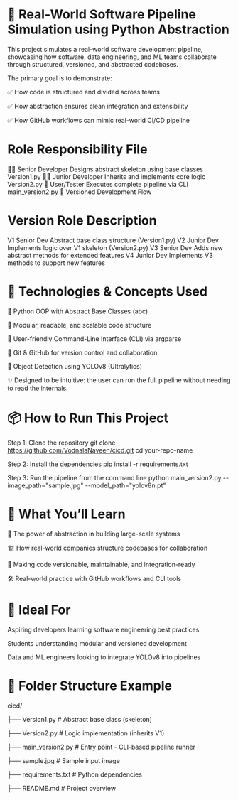 # 🚀 Real-World Software Pipeline Simulation using Python Abstraction
This project simulates a real-world software development pipeline, showcasing how software, data engineering, and ML teams collaborate through structured, versioned, and abstracted codebases.

The primary goal is to demonstrate:

✅ How code is structured and divided across teams

✅ How abstraction ensures clean integration and extensibility

✅ How GitHub workflows can mimic real-world CI/CD pipeline

# Role	Responsibility	File
👨‍💼 Senior Developer	Designs abstract skeleton using base classes	Version1.py
👨‍💻 Junior Developer	Inherits and implements core logic	Version2.py
🧪 User/Tester	Executes complete pipeline via CLI	main_version2.py
🔁 Versioned Development Flow

# Version	Role	Description
V1	Senior Dev	Abstract base class structure (Version1.py)
V2	Junior Dev	Implements logic over V1 skeleton (Version2.py)
V3	Senior Dev	Adds new abstract methods for extended features
V4	Junior Dev	Implements V3 methods to support new features
# 🧰 Technologies & Concepts Used
🔹 Python OOP with Abstract Base Classes (abc)

🔹 Modular, readable, and scalable code structure

🔹 User-friendly Command-Line Interface (CLI) via argparse

🔹 Git & GitHub for version control and collaboration

🔹 Object Detection using YOLOv8 (Ultralytics)

✨ Designed to be intuitive: the user can run the full pipeline without needing to read the internals.

# 📦 How to Run This Project
Step 1: Clone the repository
git clone https://github.com/VodnalaNaveen/cicd.git cd your-repo-name

Step 2: Install the dependencies
pip install -r requirements.txt

Step 3: Run the pipeline from the command line
python main_version2.py --image_path="sample.jpg" --model_path="yolov8n.pt"

# 🧠 What You’ll Learn
🧩 The power of abstraction in building large-scale systems

🏗️ How real-world companies structure codebases for collaboration

🔄 Making code versionable, maintainable, and integration-ready

🛠️ Real-world practice with GitHub workflows and CLI tools

# 📍 Ideal For
Aspiring developers learning software engineering best practices

Students understanding modular and versioned development

Data and ML engineers looking to integrate YOLOv8 into pipelines

# 📁 Folder Structure Example
cicd/

├── Version1.py         # Abstract base class (skeleton)

├── Version2.py         # Logic implementation (inherits V1)

├── main_version2.py    # Entry point - CLI-based pipeline runner

├── sample.jpg          # Sample input image

├── requirements.txt    # Python dependencies

├── README.md           # Project overview
